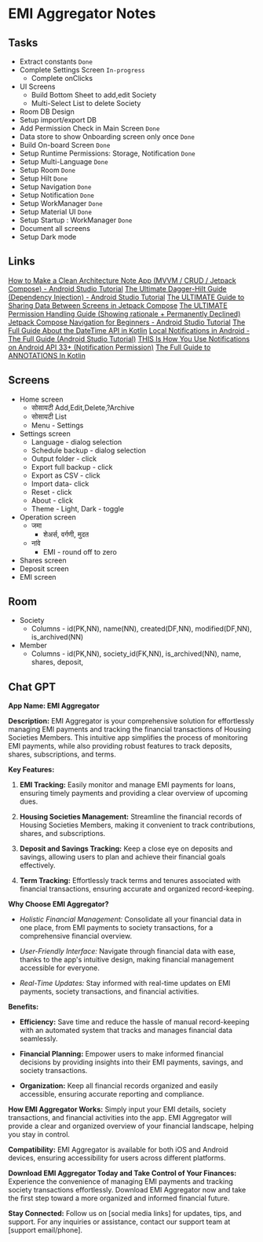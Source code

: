# EMI Aggregator Notes

## Tasks

- Extract constants `Done`
- Complete Settings Screen `In-progress`
  - Complete onClicks
- UI Screens
  - Build Bottom Sheet to add,edit Society
  - Multi-Select List to delete Society
- Room DB Design
- Setup import/export DB
- Add Permission Check in Main Screen `Done`
- Data store to show Onboarding screen only once `Done`
- Build On-board Screen `Done`
- Setup Runtime Permissions: Storage, Notification `Done`
- Setup Multi-Language `Done`
- Setup Room `Done`
- Setup Hilt `Done`
- Setup Navigation `Done`
- Setup Notification `Done`
- Setup WorkManager `Done`
- Setup Material UI `Done`
- Setup Startup : WorkManager `Done`
- Document all screens
- Setup Dark mode

## Links

[How to Make a Clean Architecture Note App (MVVM / CRUD / Jetpack Compose) - Android Studio Tutorial](https://www.youtube.com/watch?v=8YPXv7xKh2w)
[The Ultimate Dagger-Hilt Guide (Dependency Injection) - Android Studio Tutorial](https://www.youtube.com/watch?v=bbMsuI2p1DQ)
[The ULTIMATE Guide to Sharing Data Between Screens in Jetpack Compose](https://www.youtube.com/watch?v=h61Wqy3qcKg)
[The ULTIMATE Permission Handling Guide (Showing rationale + Permanently Declined)](https://www.youtube.com/watch?v=D3JCtaK8LSU)
[Jetpack Compose Navigation for Beginners - Android Studio Tutorial](https://www.youtube.com/watch?v=4gUeyNkGE3g)
[The Full Guide About the DateTime API in Kotlin](https://www.youtube.com/watch?v=gzHy6wKAJh8)
[Local Notifications in Android - The Full Guide (Android Studio Tutorial)](https://www.youtube.com/watch?v=LP623htmWcI)
[THIS Is How You Use Notifications on Android API 33+ (Notification Permission)](https://www.youtube.com/watch?v=bHlLYhSrXvc)
[The Full Guide to ANNOTATIONS In Kotlin](https://www.youtube.com/watch?v=qdnhQzVGywQ)

## Screens

- Home screen
  - सोसायटी Add,Edit,Delete,?Archive
  - सोसायटी List
  - Menu - Settings
- Settings screen
  - Language - dialog selection
  - Schedule backup - dialog selection
  - Output folder - click
  - Export full backup - click
  - Export as CSV - click
  - Import data- click
  - Reset - click
  - About - click
  - Theme - Light, Dark - toggle
- Operation screen
  - जमा
    - शेअर्स, वर्गणी, मुदत
  - नांवे
    - EMI - round off to zero 
- Shares screen
- Deposit screen
- EMI screen

## Room

- Society
  - Columns - id(PK,NN), name(NN), created(DF,NN), modified(DF,NN), is_archived(NN)
- Member
  - Columns - id(PK,NN), society_id(FK,NN), is_archived(NN), name, shares, deposit,  

## Chat GPT

**App Name: EMI Aggregator**

**Description:**
EMI Aggregator is your comprehensive solution for effortlessly managing EMI payments and tracking the financial transactions of Housing Societies Members. This intuitive app simplifies the process of monitoring EMI payments, while also providing robust features to track deposits, shares, subscriptions, and terms.

**Key Features:**
1. **EMI Tracking:** Easily monitor and manage EMI payments for loans, ensuring timely payments and providing a clear overview of upcoming dues.

2. **Housing Societies Management:** Streamline the financial records of Housing Societies Members, making it convenient to track contributions, shares, and subscriptions.

3. **Deposit and Savings Tracking:** Keep a close eye on deposits and savings, allowing users to plan and achieve their financial goals effectively.

4. **Term Tracking:** Effortlessly track terms and tenures associated with financial transactions, ensuring accurate and organized record-keeping.

**Why Choose EMI Aggregator?**
- *Holistic Financial Management:* Consolidate all your financial data in one place, from EMI payments to society transactions, for a comprehensive financial overview.

- *User-Friendly Interface:* Navigate through financial data with ease, thanks to the app's intuitive design, making financial management accessible for everyone.

- *Real-Time Updates:* Stay informed with real-time updates on EMI payments, society transactions, and financial activities.

**Benefits:**
- **Efficiency:** Save time and reduce the hassle of manual record-keeping with an automated system that tracks and manages financial data seamlessly.

- **Financial Planning:** Empower users to make informed financial decisions by providing insights into their EMI payments, savings, and society transactions.

- **Organization:** Keep all financial records organized and easily accessible, ensuring accurate reporting and compliance.

**How EMI Aggregator Works:**
Simply input your EMI details, society transactions, and financial activities into the app. EMI Aggregator will provide a clear and organized overview of your financial landscape, helping you stay in control.

**Compatibility:**
EMI Aggregator is available for both iOS and Android devices, ensuring accessibility for users across different platforms.

**Download EMI Aggregator Today and Take Control of Your Finances:**
Experience the convenience of managing EMI payments and tracking society transactions effortlessly. Download EMI Aggregator now and take the first step toward a more organized and informed financial future.

**Stay Connected:**
Follow us on [social media links] for updates, tips, and support. For any inquiries or assistance, contact our support team at [support email/phone].